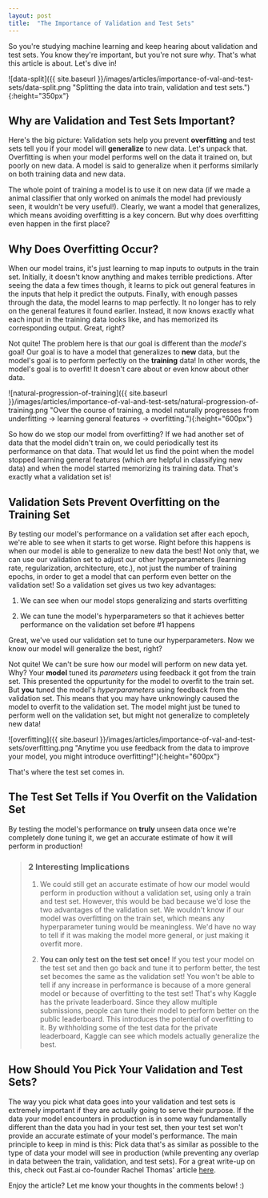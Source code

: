 ```yaml
---
layout: post
title:  "The Importance of Validation and Test Sets"
---
```

So you're studying machine learning and keep hearing about validation and test sets. You know they're important, but you're not sure *why*. That's what this article is about. Let's dive in!

![data-split]({{ site.baseurl }}/images/articles/importance-of-val-and-test-sets/data-split.png "Splitting the data into train, validation and test sets."){:height="350px"}

## Why are Validation and Test Sets Important?
Here's the big picture: Validation sets help you prevent **overfitting** and test sets tell you if your model will **generalize** to new data.
Let's unpack that. Overfitting is when your model performs well on the data it trained on, but poorly on new data. A model is said to generalize when it performs similarly on both training data and new data.

The whole point of training a model is to use it on new data (if we made a animal classifier that only worked on animals the model had previously seen, it wouldn't be very useful!). Clearly, we want a model that generalizes, which means avoiding overfitting is a key concern. But why does overfitting even happen in the first place?

## Why Does Overfitting Occur?
When our model trains, it's just learning to map inputs to outputs in the train set. Initially, it doesn't know anything and makes terrible predictions. After seeing the data a few times though, it learns to pick out general features in the inputs that help it predict the outputs. Finally, with enough passes through the data, the model learns to map perfectly. It no longer has to rely on the general features it found earlier. Instead, it now knows exactly what each input in the training data looks like, and has memorized its corresponding output. Great, right?

Not quite! The problem here is that *our* goal is different than the *model's* goal! Our goal is to have a model that generalizes to **new** data, but the model's goal is to perform perfectly on the **training** data! In other words, the model's goal is to overfit! It doesn't care about or even know about other data.

![natural-progression-of-training]({{ site.baseurl }}/images/articles/importance-of-val-and-test-sets/natural-progression-of-training.png "Over the course of training, a model naturally progresses from underfitting -> learning general features -> overfitting."){:height="600px"}

So how do we stop our model from overfitting? If we had another set of data that the model didn't train on, we could periodically test its performance on that data. That would let us find the point when the model stopped learning general features (which are helpful in classifying new data) and when the model started memorizing its training data. That's exactly what a validation set is!

## Validation Sets Prevent Overfitting on the Training Set

By testing our model's performance on a validation set after each epoch, we're able to see when it starts to get worse. Right before this happens is when our model is able to generalize to new data the best! Not only that, we can use our validation set to adjust our other hyperparameters (learning rate, regularization, architecture, etc.), not just the number of training epochs, in order to get a model that can perform even better on the validation set! So a validation set gives us two key advantages:

1) We can see when our model stops generalizing and starts overfitting

2) We can tune the model's hyperparameters so that it achieves better performance on the validation set before #1 happens

Great, we've used our validation set to tune our hyperparameters. Now we know our model will generalize the best, right? 

Not quite! We can't be sure how our model will perform on new data yet. Why? Your **model** tuned its *parameters* using feedback it got from the train set. This presented the oppurtunity for the model to overfit to the train set. But **you** tuned the model's *hyperparameters* using feedback from the validation set. This means that you may have unknowingly caused the model to overfit to the validation set. The model might just be tuned to perform well on the validation set, but might not generalize to completely new data!

![overfitting]({{ site.baseurl }}/images/articles/importance-of-val-and-test-sets/overfitting.png "Anytime you use feedback from the data to improve your model, you might introduce overfitting!"){:height="600px"}

That's where the test set comes in. 

## The Test Set Tells if You Overfit on the Validation Set

By testing the model's performance on **truly** unseen data once we're completely done tuning it, we get an accurate estimate of how it will perform in production!

> ### 2 Interesting Implications
> 1) We could still get an accurate estimate of how our model would perform in production without a validation set, using only a train and test set. However, this would be bad because we'd lose the two advantages of the validation set. We wouldn't know if our model was overfitting on the train set, which means any hyperparameter tuning would be meaningless. We'd have no way to tell if it was making the model more general, or just making it overfit more.
>
> 2) **You can only test on the test set once!** If you test your model on the test set and then go back and tune it to perform better, the test set becomes the same as the validation set! You won't be able to tell if any increase in performance is because of a more general model or because of overfitting to the test set! That's why Kaggle has the private leaderboard. Since they allow multiple submissions, people can tune their model to perform better on the public leaderboard. This introduces the potential of overfitting to it. By withholding some of the test data for the private leaderboard, Kaggle can see which models actually generalize the best.

## How Should You Pick Your Validation and Test Sets?

The way you pick what data goes into your validation and test sets is extremely important if they are actually going to serve their purpose. If the data your model encounters in production is in some way fundamentally different than the data you had in your test set, then your test set won't provide an accurate estimate of your model's performance. The main principle to keep in mind is this: Pick data that's as similar as possible to the type of data your model will see in production (while preventing any overlap in data between the train, validation, and test sets). For a great write-up on this, check out Fast.ai co-founder Rachel Thomas' article [here](https://www.fast.ai/2017/11/13/validation-sets/).

Enjoy the article? Let me know your thoughts in the comments below! :)